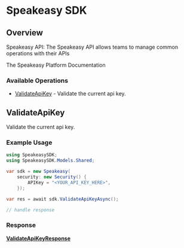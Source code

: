# Speakeasy SDK


## Overview

Speakeasy API: The Speakeasy API allows teams to manage common operations with their APIs

The Speakeasy Platform Documentation
</docs>
### Available Operations

* [ValidateApiKey](#validateapikey) - Validate the current api key.

## ValidateApiKey

Validate the current api key.

### Example Usage

```csharp
using SpeakeasySDK;
using SpeakeasySDK.Models.Shared;

var sdk = new Speakeasy(
    security: new Security() {
        APIKey = "<YOUR_API_KEY_HERE>",
    });

var res = await sdk.ValidateApiKeyAsync();

// handle response
```


### Response

**[ValidateApiKeyResponse](../../Models/Operations/ValidateApiKeyResponse.md)**

